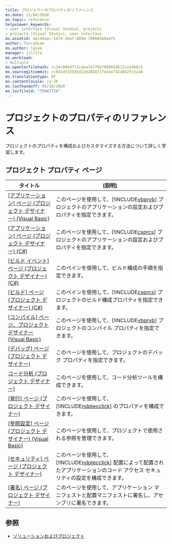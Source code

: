 ```yaml
---
title: プロジェクトのプロパティのリファレンス
ms.date: 11/04/2016
ms.topic: reference
helpviewer_keywords:
- user interface [Visual Studio], projects
- projects [Visual Studio], user interface
ms.assetid: eec49aec-5474-48a7-889d-709045b9a475
author: TerryGLee
ms.author: tglee
manager: jillfra
ms.workload:
- multiple
ms.openlocfilehash: cc3ec00ed771caba7e779e708801d611ca16b8c5
ms.sourcegitcommit: cc841df335d1d22d281871fe41e74238d2fc52a6
ms.translationtype: HT
ms.contentlocale: ja-JP
ms.lasthandoff: 03/18/2020
ms.locfileid: "75567724"
---
```

# <a name="project-properties-reference"></a>プロジェクトのプロパティのリファレンス

プロジェクトのプロパティを構成およびカスタマイズする方法について詳しく学習します。

## <a name="project-properties-pages"></a>プロジェクト プロパティ ページ

| タイトル | [説明] |
| - | - |
| [[アプリケーション] ページ (プロジェクト デザイナー) (Visual Basic)](../../ide/reference/application-page-project-designer-visual-basic.md) | このページを使用して、[!INCLUDE[vbprvb](../../code-quality/includes/vbprvb_md.md)] プロジェクトのアプリケーションの設定およびプロパティを指定できます。 |
| [[アプリケーション] ページ (プロジェクト デザイナー) (C#)](../../ide/reference/application-page-project-designer-csharp.md) | このページを使用して、[!INCLUDE[csprcs](../../data-tools/includes/csprcs_md.md)] プロジェクトのアプリケーションの設定およびプロパティを指定できます。 |
| [[ビルド イベント] ページ (プロジェクト デザイナー) (C#)](../../ide/reference/build-events-page-project-designer-csharp.md) | このペインを使用して、ビルド構成の手順を指定できます。 |
| [[ビルド] ページ (プロジェクト デザイナー) (C#)](../../ide/reference/build-page-project-designer-csharp.md) | このペインを使用して、[!INCLUDE[csprcs](../../data-tools/includes/csprcs_md.md)] プロジェクトのビルド構成プロパティを指定できます。 |
| [[コンパイル] ページ、プロジェクト デザイナー (Visual Basic)](../../ide/reference/compile-page-project-designer-visual-basic.md) | このページを使用して、[!INCLUDE[vbprvb](../../code-quality/includes/vbprvb_md.md)] プロジェクトのコンパイル プロパティを指定できます。 |
| [[デバッグ] ページ (プロジェクト デザイナー)](../../ide/reference/debug-page-project-designer.md) | このページを使用して、プロジェクトのデバッグ プロパティを指定できます。 |
| [コード分析 (プロジェクト デザイナー)](../../ide/reference/code-analysis-project-designer.md) | このページを使用して、コード分析ツールを構成できます。 |
| [[発行] ページ (プロジェクト デザイナー)](../../ide/reference/publish-page-project-designer.md) | このページを使用して、[!INCLUDE[ndptecclick](../../deployment/includes/ndptecclick_md.md)] のプロパティを構成できます。 |
| [[参照設定] ページ (プロジェクト デザイナー) (Visual Basic)](../../ide/reference/references-page-project-designer-visual-basic.md) | このページを使用して、プロジェクトで使用される参照を管理できます。 |
| [[セキュリティ] ページ (プロジェクト デザイナー)](../../ide/reference/security-page-project-designer.md) | このページを使用して、[!INCLUDE[ndptecclick](../../deployment/includes/ndptecclick_md.md)] 配置によって配置されたアプリケーションのコード アクセス セキュリティの設定を構成できます。 |
| [[署名] ページ (プロジェクト デザイナー)](../../ide/reference/signing-page-project-designer.md) | このページを使用して、アプリケーション マニフェストと配置マニフェストに署名し、アセンブリに署名できます。 |

## <a name="see-also"></a>参照

- [ソリューションおよびプロジェクト](../../ide/solutions-and-projects-in-visual-studio.md)
